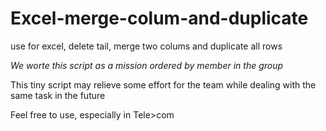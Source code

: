 # Excel-merge-colum-and-duplicate
use for excel, delete tail, merge two colums and duplicate all rows

*We worte this script as a mission ordered by member in the group*

This tiny script may relieve some effort for the team while dealing with the same task in the future

Feel free to use, especially in Tele>com
